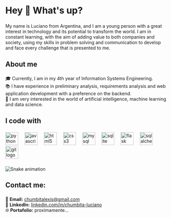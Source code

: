 <h1 align="left">Hey 👋 What's up?</h1>

###

<p align="left">My name is Luciano from Argentina, and I am a young person with a great interest in technology and its potential to transform the world. I am in constant learning, with the aim of adding value to both companies and society, using my skills in problem solving and communication to develop and face every challenge that is presented to me.</p>

###

<h2 align="left">About me</h2>

###

<p align="left">🎓 Currently, I am in my 4th year of Information Systems Engineering.<br>📚 I have experience in preliminary analysis, requirements analysis and web application development with a preference on the backend.<br>🧠 I am very interested in the world of artificial intelligence, machine learning and data science.</p>

###

<h2 align="left">I code with</h2>

###

<div align="left">
  <img src="https://cdn.jsdelivr.net/gh/devicons/devicon/icons/python/python-original.svg" height="40" alt="python logo"  />
  <img width="12" />
  <img src="https://cdn.jsdelivr.net/gh/devicons/devicon/icons/javascript/javascript-original.svg" height="40" alt="javascript logo"  />
  <img width="12" />
  <img src="https://cdn.jsdelivr.net/gh/devicons/devicon/icons/html5/html5-original.svg" height="40" alt="html5 logo"  />
  <img width="12" />
  <img src="https://cdn.jsdelivr.net/gh/devicons/devicon/icons/css3/css3-original.svg" height="40" alt="css3 logo"  />
  <img width="12" />
  <img src="https://cdn.jsdelivr.net/gh/devicons/devicon/icons/mysql/mysql-original.svg" height="40" alt="mysql logo"  />
  <img width="12" />
  <img src="https://cdn.simpleicons.org/sqlite/003B57" height="40" alt="sqlite logo"  />
  <img width="12" />
  <img src="https://skillicons.dev/icons?i=flask" height="40" alt="flask logo"  />
  <img width="12" />
  <img src="https://cdn.jsdelivr.net/gh/devicons/devicon/icons/sqlalchemy/sqlalchemy-original.svg" height="40" alt="sqlalchemy logo"  />
  <img width="12" />
  <img src="https://cdn.jsdelivr.net/gh/devicons/devicon/icons/git/git-original.svg" height="40" alt="git logo"  />
</div>

###

<img src="https://raw.githubusercontent.com/Chumbita/Chumbita/output/snake.svg" alt="Snake animation" />

###

<h2 align="left">Contact me:</h2>

###

📧 **Email:** [chumbitalexis@gmail.com](mailto:chumbitalexis@gmail.com)  
🔗 **LinkedIn:** [linkedin.com/in/chumbita-luciano](https://linkedin.com/in/chumbita-luciano)  
🌐 **Portafolio:** proximamente...  

###
